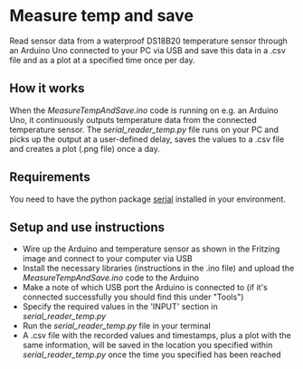 # Measure temp and save
Read sensor data from a waterproof DS18B20 temperature sensor through an Arduino Uno connected to your PC via USB and save this data in a .csv file and as a plot at a specified time once per day.

## How it works
When the *MeasureTempAndSave.ino* code is running on e.g. an Arduino Uno, it continuously outputs temperature data from the connected temperature sensor. The *serial_reader_temp.py* file runs on your PC and picks up the output at a user-defined delay, saves the values to a .csv file and creates a plot (.png file) once a day.

## Requirements
You need to have the python package [serial](https://pythonhosted.org/pyserial/) installed in your environment.

## Setup and use instructions
- Wire up the Arduino and temperature sensor as shown in the Fritzing image and connect to your computer via USB
- Install the necessary libraries (instructions in the .ino file) and upload the *MeasureTempAndSave.ino* code to the Arduino
- Make a note of which USB port the Arduino is connected to (if it's connected successfully you should find this under "Tools")
- Specify the required values in the 'INPUT' section in *serial_reader_temp.py*
- Run the *serial_reader_temp.py* file in your terminal
- A .csv file with the recorded values and timestamps, plus a plot with the same information, will be saved in the location you specified within *serial_reader_temp.py* once the time you specified has been reached

